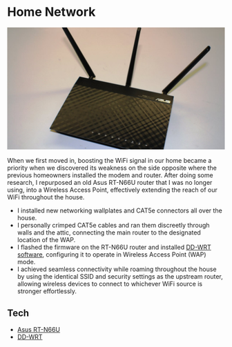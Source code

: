 # Home Network

![Home Network](../assets/projects/home-network/asus-rt-n66u-router.jpg)

When we first moved in, boosting the WiFi signal in our home became a priority when we discovered its weakness on the side opposite where the previous homeowners installed the modem and router. After doing some research, I repurposed an old Asus RT-N66U router that I was no longer using, into a Wireless Access Point, effectively extending the reach of our WiFi throughout the house.

* I installed new networking wallplates and CAT5e connectors all over the house.
* I personally crimped CAT5e cables and ran them discreetly through walls and the attic, connecting the main router to the designated location of the WAP.
* I flashed the firmware on the RT-N66U router and installed [DD-WRT software](https://forum.dd-wrt.com/wiki/index.php/Asus_RT-N66U), configuring it to operate in Wireless Access Point (WAP) mode.
* I achieved seamless connectivity while roaming throughout the house by using the identical SSID and security settings as the upstream router, allowing wireless devices to connect to whichever WiFi source is stronger effortlessly.

## Tech

* [Asus RT-N66U](https://www.techspot.com/products/routers/asus-rt-n66u-dual-band-wireless-n900-gigabit-router.83325/)
* [DD-WRT](https://dd-wrt.com/)